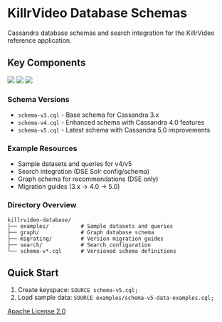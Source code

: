 # KillrVideo Database Schemas

Cassandra database schemas and search integration for the KillrVideo reference application.

## Key Components

![](https://img.shields.io/badge/Cassandra-3.x-5C4D7D?logo=apache-cassandra)
![](https://img.shields.io/badge/Cassandra-5.x-5C4D7D?logo=apache-cassandra)
![](https://img.shields.io/badge/License-Apache_2.0-2599AF)

### Schema Versions
- `schema-v3.cql` - Base schema for Cassandra 3.x
- `schema-v4.cql` - Enhanced schema with Cassandra 4.0 features
- `schema-v5.cql` - Latest schema with Cassandra 5.0 improvements

### Example Resources
- Sample datasets and queries for v4/v5
- Search integration (DSE Solr config/schema)
- Graph schema for recommendations (DSE only)
- Migration guides (3.x → 4.0 → 5.0)

### Directory Overview
```
killrvideo-database/
├── examples/          # Sample datasets and queries
├── graph/             # Graph database schema
├── migrating/         # Version migration guides
├── search/            # Search configuration
└── schema-v*.cql      # Versioned schema definitions
```

## Quick Start
1. Create keyspace: `SOURCE schema-v5.cql;`
2. Load sample data: `SOURCE examples/schema-v5-data-examples.cql;`

[Apache License 2.0](LICENSE)
